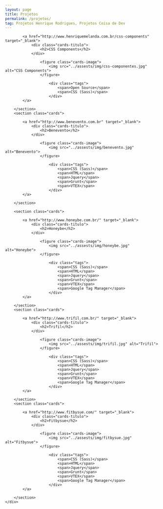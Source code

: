 ```yaml
---
layout: page
title: Projetos
permalink: /projetos/
tag: Projetos Henrique Rodrigues, Projetos Coisa de Dev
---
```


<!--<div class="page-banner {{ page.title }}">
	<h1>{{ page.title }}</h1>
</div>-->

<div class="page-content">
  <div class="page-center">
		<section class="cards">

			<a href="http://www.henriquemelanda.com.br/css-components" target="_blank">
				<div class="cards-titulo">
					<h2>CSS Components</h2>
				</div>

					<figure class="cards-image">
						<img src="../assests/img/css-componentes.jpg" alt="CSS Components">
					</figure>

						<div class="tags">
							<span>Open Source</span>
							<span>CSS (Sass)</span>
						</div>
			</a>

		</section>
		<section class="cards">

			<a href="http://www.benevento.com.br" target="_blank">
				<div class="cards-titulo">
					<h2>Benevento</h2>
				</div>

					<figure class="cards-image">
						<img src="../assests/img/benevento.jpg" alt="Benevento">
					</figure>

						<div class="tags">
							<span>CSS (Sass)</span>
							<span>HTML</span>
							<span>Jquery</span>
							<span>Grunt</span>
							<span>VTEX</span>
						</div>
			</a>

		</section>

		<section class="cards">

			<a href="http://www.honeybe.com.br/" target="_blank">
				<div class="cards-titulo">
					<h2>Honeybe</h2>
				</div>

					<figure class="cards-image">
						<img src="../assests/img/honeybe.jpg" alt="Honeybe">
					</figure>

						<div class="tags">
							<span>CSS (Sass)</span>
							<span>HTML</span>
							<span>Jquery</span>
							<span>Grunt</span>
							<span>VTEX</span>
							<span>Google Tag Manager</span>
						</div>
			</a>

		</section>
		<section class="cards">

			<a href="http://www.trifil.com.br/" target="_blank">
				<div class="cards-titulo">
					<h2>Trifil</h2>
				</div>

					<figure class="cards-image">
						<img src="../assests/img/trifil.jpg" alt="Trifil">
					</figure>

						<div class="tags">
							<span>CSS (Sass)</span>
							<span>HTML</span>
							<span>Jquery</span>
							<span>Grunt</span>
							<span>VTEX</span>
							<span>Google Tag Manager</span>
						</div>
			</a>

		</section>
		<section class="cards">

			<a href="http://www.fitbysue.com/" target="_blank">
				<div class="cards-titulo">
					<h2>Fitbysue</h2>
				</div>

					<figure class="cards-image">
						<img src="../assests/img/fitbysue.jpg" alt="Fitbysue">
					</figure>

						<div class="tags">
							<span>CSS (Sass)</span>
							<span>HTML</span>
							<span>Jquery</span>
							<span>Grunt</span>
							<span>VTEX</span>
							<span>Google Tag Manager</span>
						</div>
			</a>

		</section>
	</div>
</div>
